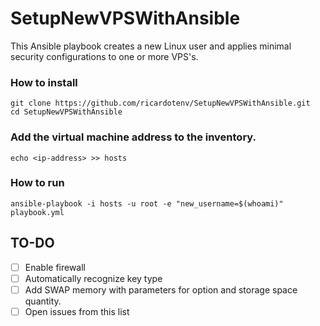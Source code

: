 # SetupNewVPSWithAnsible
This Ansible playbook creates a new Linux user and applies minimal security configurations to one or more VPS's.

### How to install
```
git clone https://github.com/ricardotenv/SetupNewVPSWithAnsible.git
cd SetupNewVPSWithAnsible
```

### Add the virtual machine address to the inventory.
```
echo <ip-address> >> hosts
```

### How to run
```
ansible-playbook -i hosts -u root -e "new_username=$(whoami)" playbook.yml
```

## TO-DO
- [ ] Enable firewall
- [ ] Automatically recognize key type
- [ ] Add SWAP memory with parameters for option and storage space quantity.
- [ ] Open issues from this list